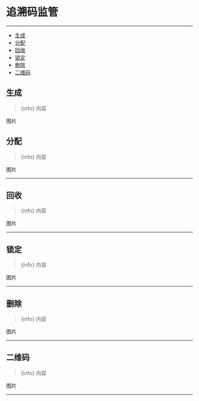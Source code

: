 # 追溯码监管

---

- [生成](#section-1)
- [分配](#section-2)
- [回收](#section-3)
- [锁定](#section-4)
- [删除](#section-5)
- [二维码](#section-6)

<a name="section-1"></a>
## 生成
> {info} 内容

<larecipe-card shadow>
    图片
</larecipe-card>

<a name="section-2"></a>
## 分配
> {info} 内容

<larecipe-card shadow>
    图片
</larecipe-card>

---

<a name="section-3"></a>
## 回收
> {info} 内容

<larecipe-card shadow>
    图片
</larecipe-card>

---

<a name="section-4"></a>
## 锁定
> {info} 内容

<larecipe-card shadow>
    图片
</larecipe-card>

---

<a name="section-5"></a>
## 删除
> {info} 内容
<larecipe-card shadow>
    图片
</larecipe-card>

---

<a name="section-6"></a>
## 二维码
> {info} 内容

<larecipe-card shadow>
    图片
</larecipe-card>

---
